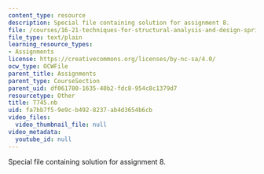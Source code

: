 ```yaml
---
content_type: resource
description: Special file containing solution for assignment 8.
file: /courses/16-21-techniques-for-structural-analysis-and-design-spring-2005/fa7bb7f59e9cb4928237ab4d3654b6cb_T745.nb
file_type: text/plain
learning_resource_types:
- Assignments
license: https://creativecommons.org/licenses/by-nc-sa/4.0/
ocw_type: OCWFile
parent_title: Assignments
parent_type: CourseSection
parent_uid: df061780-1635-40b2-fdc8-954c8c1379d7
resourcetype: Other
title: T745.nb
uid: fa7bb7f5-9e9c-b492-8237-ab4d3654b6cb
video_files:
  video_thumbnail_file: null
video_metadata:
  youtube_id: null
---
```

Special file containing solution for assignment 8.